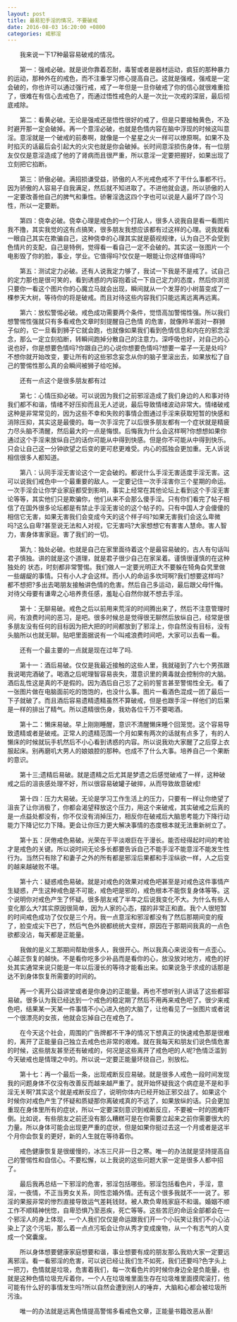 ```yaml
---
layout: post
title: 最易犯手淫的情况，不要破戒
date: 2016-08-03 16:20:00 +0800
categories: 戒邪淫
---
```


　　我来说一下17种最容易破戒的情况。
　　第一：强戒必破。就是说你靠着忍耐，毒誓或者是器材运动，疯狂的那种暴力的运动，那种外在的戒色，而不注重学习修心提高自己。这就是强戒，强戒是一定会破的，你也许可以通过强行戒，戒了一年但是一旦你破戒了你的信心就很难重拾了，很难在有信心去戒色了，而通过悟性戒色的人是一次比一次戒的深层，最后彻底戒除。
　　第二：看黄必破。无论是强戒还是悟性很好的戒了，但是只要接触黄色，不及时避开那一定会破掉。再一个意淫必破，也就是色情内容在脑中浮现的时候这叫意淫。意淫就是一个破戒的前奏啊，就像是一个星星之火一样可以燎原啊。如果不及时掐灭的话最后会引起大的火灾也就是你会破掉。长时间意淫损伤身体，有一位朋友仅仅是意淫造成了他的了肾病而且很严重，所以意淫一定要把握好，如果出现了立刻把它掐断。
　　第三：骄傲必破。满招损谦受益，骄傲的人不光戒色戒不了干什么事都不行。因为骄傲的人容易子自我满足，然后就不知进取了。不进他就会退，所以骄傲的人一定要改善他自己的脾气和秉性。骄奢淫逸这四个字也可以说是人最坏了四个习性，所以一定要断。
　　第四：侥幸必破。侥幸心理是戒色的一个打敌人，很多人说我自是看一看图片我不撸，其实我觉的这有点搞笑，很多朋友我想应该都有过这样的心理。说我就看一眼自己其实在欺骗自己，这种侥幸的心理其实就是藐视规律，认为自己不会受到色情片的支配，自己是特例，觉得看一看自己一定不会破的。其实这一张图片一个电影毁了你的脸，事业，学业。它值得吗?仅仅是一眼能让你这样值得吗?
　　第五：测试定力必破。还有人说我定力够了，我试一下我是不是戒了。试自己的定力那也是很可笑的，看到诱惑的内容抱着试一下自己定力的态度，然后你浏览只要你一看这个图片你的心魔立马就会出现，瞬间就从一个发芽的小树苗变成了一棵参天大树，等待你的将是破戒。而且对待这些内容我们只能远离远离再远离。
　　第六：放松警惕必破。戒色成功需要两个条件，觉悟高加警惕性强。所以我们想警惕性强就只有多看戒色文章时刻提醒自己色情 的危害，就像羚羊面对一群狮子似的，它一旦看到狮子它就会跑，也就像如果我们看到色情信息和内在的邪念淫念，那么一定立刻掐断，转瞬间跑掉分散自己的注意力。深呼吸也好，对自己的心说也好，你是想要色情吗?你跟自己的心说你想要色情吗?想要一辈子一无是处吗?不想你就开始改变，要让所有的这些邪念妄念从你的脑子里滚出去，如果放松了自己的警惕性那么真的会瞬间被狮子给吃掉。
　　还有一点这个是很多朋友都有过
　　第七：心情压抑必破。可以说因为我们之前邪淫造成了我们身边的人和事对待我们都不和谐，情绪不好压抑而且无人述说，最后导致情绪波动非常大。情绪破戒这种是非常常见的，因为这些不幸和失败的事情企图通过手淫来获取短暂的快感和消除压抑，其实这是最傻的。每一次手淫完了以后很多朋友都有一个症状就是精疲力尽头脑不清醒，然后最大的一点是悔恨。后悔我为什么会这样啊?你想想如果你通过这个手淫来放纵自己的话你可能从中得到快感。但是你不可能从中得到快乐。只会让自己这一分钟欲望之后变的更可悲更难受。内心的孤独会更加重。无人诉说相信很多人都知道。
　　第八：认同手淫无害论这个一定会破的。都说什么手淫无害适度手淫无害。这可以说我们戒色中一个最重要的敌人。一定要记住一次手淫害你三个星期的命运。一次手淫会让你学业家庭都受到影响，事实上经常在其他论坛上看到这个手淫无害论等等，其实他们只是欺骗你，他们从来不会那么傻手淫。只有你们看完了帖子相信了在国外很多论坛都是有禁止手淫无害论的这个帖子的。只有中国人才会傻傻的相信它无害，如果无害我们会变成今天的这个样子吗?如果无害我们会这么卑微吗?这么自卑?甚至说无法和人对视，它无害吗?大家想想它有害害人慧命。害人智力，害身体害家庭。害了我们的一切。
　　第九：独处必破。也就是自己在家里面待着这个是最容易破的，古人有句话叫君子慎独。讲的就是这个道理，就是君子很少自己在家呆着。谨慎很谨慎的在这种独处的 状态，时刻都非常警惕。我们做人一定要光明正大不要躲在犄角旮旯里做一些龌龊的事情。只有小人才会这样。而小人的命运多坎坷啊?我们想要这样吗?都不想把?多出去喝朋友接触讲色情的危害。然后自己多运动，最后跟父母忏悔。对待父母要有谦卑之心培养责任感，羞耻心自然你就不想去手淫。
　　第十：无聊易破。戒色之后以前用来荒淫的时间腾出来了，然后不注意管理时间，有浪费时间的恶习，是吧。很多时候总是觉得很无聊然后放纵自己，经常是很多朋友没有任何的目标因为把大把的时间都放到了邪淫上，你自然没有目标，没有头脑所以也就无聊。贴吧里面据说有一个叫戒浪费时间吧，大家可以去看一看。
　　还有一个最主要的一点就是现在过年了吗.
　　第十一：酒后易破。仅仅是我最近接触的这些人里，我就碰到了六七个男孩跟我说喝完酒破了。喝酒之后呢理智容易丧失，潜意识里的黄毒就会控制你的大脑。酒后乱性这是真的不是假的。因为酒后自己忘了之前的誓言甚至警惕性全无。看了一张图片做在电脑面前吃的饱饱的，也没什么事。图片一看酒色混成一团了最后一下子就破了。而且酒后容易遗精遗精虽然不算破戒，但是也跟手淫一样他们的后果是一样的排出了精气。所以遗精很伤身，我劝各位千万不要喝酒。
　　第十二：懒床易破。早上刚刚睡醒，意识不清醒懒床睡个回笼觉。这个容易导致遗精或者是破戒。正常人的遗精范围一个月如果有两次的话就有点多了，有的人懒床的时候就玩手机然后不小心看到诱惑的内容。所以说我劝大家醒了之后穿上衣服起床。别再磨叽大男人的娘娘腔的那种。也成不了什么大事。培养自己一个果断的意识。
　　第十三;遗精后易破。就是遗精之后尤其是梦遗之后感觉破戒了一样，这种破戒之后的沮丧感处理不好，所以很容易破罐子破摔，从而导致故意破戒!
　　第十四：压力大易破。无论是学习工作生活上的压力，只要有一样让你绝望了沮丧了让你消极了，你都会渴望释放这个压力，用这个来破戒，其实破戒之后真的是一点益处都没有，你不仅没有消掉压力，相反你在破戒后大脑思考能力下降行动能力下降记忆力下降。更会让你压力更大解决事情的态度根本就无法重新树立了。
　　第十五：厌倦戒色易破。光荣在于平淡艰巨在于漫长。能否经得起时间的考验才是戒色的关键。所以说时间无论多长都要告诉自己不能手淫不能意淫不能发生性行为。当然只有除了和妻子之外的所有都是邪淫后果都和手淫纵欲一样，人之后变的越来越破败不堪。
　　第十六：疑惑戒色易破。就是对戒色的效果对戒色吧甚至是对戒色这件事情产生疑惑，产生这种戒色是不可能，戒色吧是邪的，戒色根本不能恢复身体等等。这个说明你对戒色产生了怀疑。很多朋友戒了半年之后说我变化不大。为什么有些人变化那么大?其实原因很简单，因为人家的心态，摆的非常正和直。我个人很短暂的时间戒色成功了仅仅是三个月。我一点意淫和邪淫都没有了然后那期间变的瘦了，脸变成尖下巴了，然后气色外貌都统统大变样，原因在于那期间我真的一点色欲都没沾，每天都是正能量。
　　我做的是义工那期间帮助很多人，我很开心。所以我真心来说没有一点歪心。心越正恢复的越快。不是看你吃多少补品而是看你的心，放没放对地方，戒色的好处其实通常来说只能是一年以后漫长的等待才能看出来。如果说急于求成的话那是达不到身体恢复所需要的时间的。
　　再一个离开公益讲堂或者是你身边的正能量。再也不想听别人讲话了这些都容易破。很多认为我已经达到一个戒色的稳定期了然后不用再来戒色吧了。很少来戒色吧，结果某一天某一件事情不小心进入他的大脑了，让他看见了一张图片或者说一个很漂亮的女孩，他就会忘掉自己在戒色了。
　　在今天这个社会，周围的广告牌都不干净的情况下想真正的快速戒色那是很难的，离开了正能量自己独立去戒色也非常的艰难。就在我每天和朋友们说色情危害的时候，这些朋友甚至还有破戒的，何况是这些离开了戒色吧的人呢?色情泛滥到今天破戒也是情理之中的。所以说一定要正能量环绕自己，别放松。
　　第十七：再一个最后一条，出现戒断反应易破。就是很多人戒色一段时间发现我的问题身体不仅没有改善反而越来越严重了。就开始怀疑我这个病症是不是和手淫无关啊?其实这个就是戒断反应了，说明你体内已经开始正邪交战了。如果这个时候你对戒色产生了怀疑和质疑那你离破戒真的不远了，如果放纵的话。只会更加重现在身体里所有的症状，所以一定要深刻意识到戒断反应，不要被一时的困难吓倒。比如说，有些朋友之前还没有那么糟糕可是在你需要立起来之前你需要很大的力量。所以身体可能会出现更严重的症状，但是如果你挺过去这一个月或者是这半个月你会恢复的更好，新的人生就在等待着你。
　　戒色健康恢复是很缓慢的，冰冻三尺非一日之寒。唯一的办法就是坚持提高自己的警惕性和自信心。不要松懈，以上我说的这些问题大家一定是很多人都中招了。
　　最后我再总结一下邪淫的危害，邪淫包括哪些。邪淫包括看色片，手淫，意淫，一夜情，不正当男女关系，同性恋婚外情。还有这个很多我就不一一说了。邪淫的果报非常的惨烈直接导致运气差耗钱财。被人欺负卑贱家庭不和谐。婚姻不顺工作不顺精神恍惚，自卑恐惧乃至恶疾，死亡等等。这些苦厄的命运全部都会在一个邪淫人的身上体现，一个人我们仅仅是命运跟我们开一个小玩笑让我们不小心沾染上了这个污垢，那么着一点点污垢会让你从秀才变成废物，从一个有志气的人变成一个窝囊废。
　　所以身体想要健康家庭想要和谐，事业想要有成的朋友那么我劝大家一定要远离邪淫。看一看邪淫的危害，可以说已经让我们生不如死，我们还要吗?色字头上一把刀，色情就是垃圾，危害着我们，每一次看色片的时候你身边全是负能量，也就是这种色情垃圾充斥着你，一个人在垃圾堆里面生存在垃圾堆里面摸爬滚打，他可能有什么好的事情发生吗?所以自然会遭到别人的唾弃，大脑和心都会被垃圾所污浊。
　　唯一的办法就是远离色情提高警惕多看戒色文章，正能量书籍改恶从善!